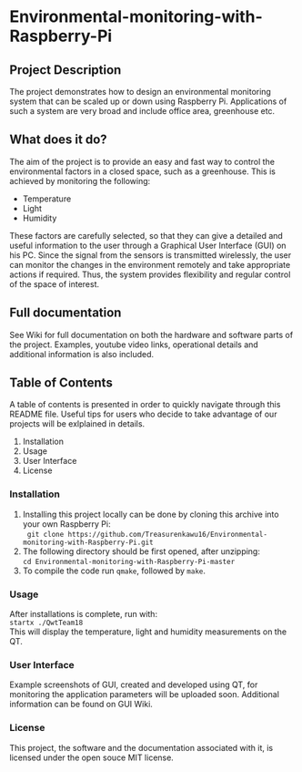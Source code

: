 # Environmental-monitoring-with-Raspberry-Pi

## Project Description

The project demonstrates how to design an environmental monitoring system that can be scaled up or down using Raspberry Pi. Applications of such a system are very broad and include office area, greenhouse etc.

## What does it do?

The aim of the project is to provide an easy and fast way to control the environmental factors in a closed space, such as a greenhouse. This is achieved by monitoring the following:
- Temperature
- Light
- Humidity

These factors are carefully selected, so that they can give a detailed and useful information to the user through a Graphical User Interface (GUI) on his PC. Since the signal from the sensors is transmitted wirelessly, the user can monitor the changes in the environment remotely and take appropriate actions if required. Thus, the system provides flexibility and regular control of the space of interest.

## Full documentation

See Wiki for full documentation on both the hardware and software parts of the project. Examples, youtube video links, operational details and additional information is also included.

## Table of Contents

A table of contents is presented in order to quickly navigate through this README file. Useful tips for users who decide to take advantage of our projects will be exlplained in details.
1. Installation
2. Usage
3. User Interface
4. License

### Installation 

1. Installing this project locally can be done by cloning this archive into your own Raspberry Pi:<br />  ``` git clone https://github.com/Treasurenkawu16/Environmental-monitoring-with-Raspberry-Pi.git``` <br />
2. The following directory should be first opened, after unzipping:<br /> ```cd Environmental-monitoring-with-Raspberry-Pi-master```<br />
3. To compile the code run ```qmake```, followed by ```make```.<br />


### Usage

After installations is complete, run with: <br /> ```startx ./QwtTeam18``` <br />
This will display the temperature, light and humidity measurements on the QT. 

### User Interface

Example screenshots of GUI, created and developed using QT, for monitoring the application parameters will be uploaded soon. Additional information can be found on GUI Wiki.

### License

This project, the software and the documentation associated with it, is licensed under the open souce MIT license. 
